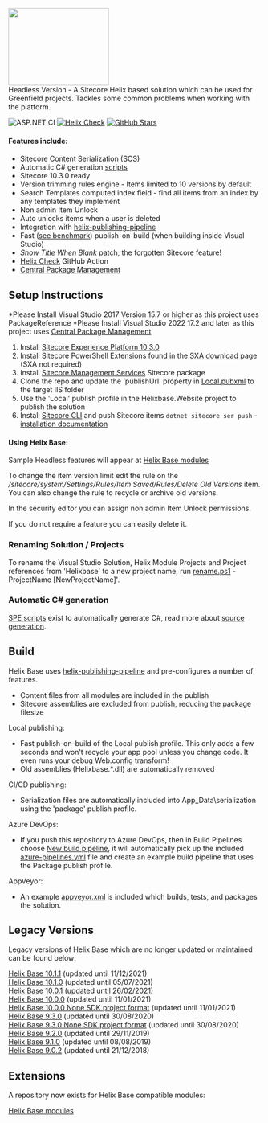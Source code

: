 <img src="https://nshackblog.files.wordpress.com/2017/02/helixbase1.png" height="154px" width="200px" /><br />
Headless Version - A Sitecore Helix based solution which can be used for Greenfield projects. Tackles some common problems when working with the platform.

![ASP.NET CI](https://github.com/muso31/Helixbase/workflows/ASP.NET%20CI/badge.svg) [![Helix Check](https://github.com/muso31/Helixbase/workflows/Helix%20Check/badge.svg)](https://github.com/muso31/Helixbase/actions?query=workflow%3A%22Helix+Check%22) [![GitHub Stars](https://img.shields.io/github/stars/muso31/helixbase?label=GitHub%20Stars)](https://github.com/muso31/Helixbase/stargazers)

#### Features include:


* Sitecore Content Serialization (SCS)
* Automatic C# generation [scripts](https://github.com/muso31/Helixbase/blob/master/README.md#automatic-c-generation)
* Sitecore 10.3.0 ready
* Version trimming rules engine - Items limited to 10 versions by default
* Search Templates computed index field - find all items from an index by any templates they implement
* Non admin Item Unlock
* Auto unlocks items when a user is deleted
* Integration with [helix-publishing-pipeline](https://github.com/richardszalay/helix-publishing-pipeline)
* Fast ([see benchmark](https://github.com/richardszalay/Helixbase-HPP/tree/benchmarks#benchmarks)) publish-on-build (when building inside Visual Studio)
* [_Show Title When Blank_](https://jammykam.wordpress.com/2017/09/20/show-title-when-blank/) patch, the forgotten Sitecore feature!
* [Helix Check](https://github.com/marketplace/actions/helix-check) GitHub Action
* [Central Package Management](https://github.com/muso31/Helixbase/blob/master/Directory.Packages.props)

## Setup Instructions
*Please Install Visual Studio 2017 Version 15.7 or higher as this project uses PackageReference
*Please Install Visual Studio 2022 17.2 and later as this project uses [Central Package Management](https://devblogs.microsoft.com/nuget/introducing-central-package-management/)

1. Install [Sitecore Experience Platform 10.3.0](https://dev.sitecore.net/Downloads/Sitecore_Experience_Platform/103/Sitecore_Experience_Platform_103.aspx)
2. Install Sitecore PowerShell Extensions found in the [SXA download](https://dev.sitecore.net/Downloads/Sitecore_Experience_Accelerator/10x/Sitecore_Experience_Accelerator_1020.aspx) page (SXA not required)
3. Install [Sitecore Management Services](https://doc.sitecore.com/xp/en/developers/102/developer-tools/sitecore-management-services.html) Sitecore package
4. Clone the repo and update the 'publishUrl' property in [Local.pubxml](https://github.com/muso31/Helixbase/blob/master/src/Website/website/Properties/PublishProfiles/Local.pubxml#L12) to the target IIS folder
5. Use the 'Local' publish profile in the Helixbase.Website project to publish the solution
6. Install [Sitecore CLI](https://dev.sitecore.net/Downloads/Sitecore_CLI.aspx) and push Sitecore items `dotnet sitecore ser push` - [installation documentation](https://doc.sitecore.com/xp/en/developers/102/developer-tools/install-sitecore-command-line-interface.html)

#### Using Helix Base:
Sample Headless features will appear at [Helix Base modules](https://github.com/muso31/Helixbase-modules)

To change the item version limit edit the rule on the _/sitecore/system/Settings/Rules/Item Saved/Rules/Delete Old Versions_ item. You can also change the rule to recycle or archive old versions. 

In the security editor you can assign non admin Item Unlock permissions.

If you do not require a feature you can easily delete it.

### Renaming Solution / Projects
To rename the Visual Studio Solution, Helix Module Projects and Project references from 'Helixbase' to a new project name, run [rename.ps1](https://github.com/muso31/Helixbase/blob/master/tools/rename.ps1) -ProjectName [NewProjectName]'. 

### Automatic C# generation
[SPE scripts](https://github.com/muso31/Helixbase/tree/master/src/Foundation/Content/serialization/SPE.Module)  exist to automatically generate C#, read more about [source generation](https://nshackblog.wordpress.com/2021/07/07/spe-auto-generating-c-for-sitecore-with-a-right-click/). 

## Build

Helix Base uses [helix-publishing-pipeline](https://github.com/richardszalay/helix-publishing-pipeline) and pre-configures a number of features.

* Content files from all modules are included in the publish
* Sitecore assemblies are excluded from publish, reducing the package filesize

Local publishing:

* Fast publish-on-build of the Local publish profile. This only adds a few seconds and won't recycle your app pool unless you change code. It even runs your debug Web.config transform!
* Old assemblies (Helixbase.*.dll) are automatically removed

CI/CD publishing:

* Serialization files are automatically included into App_Data\serialization using the 'package' publish profile.

Azure DevOps:

* If you push this repository to Azure DevOps, then in Build Pipelines choose [New build pipeline](https://docs.microsoft.com/en-us/azure/devops/pipelines/create-first-pipeline?view=azure-devops&tabs=tfs-2018-2), it will automatically pick up the included [azure-pipelines.yml](https://github.com/muso31/Helixbase/blob/master/azure-pipelines.yml) file and create an example build pipeline that uses the Package publish profile.

AppVeyor:

* An example [appveyor.xml](https://github.com/muso31/Helixbase/blob/master/appveyor.yml) is included which builds, tests, and packages the solution.

## Legacy Versions
Legacy versions of Helix Base which are no longer updated or maintained can be found below:
  
[Helix Base 10.1.1](https://github.com/muso31/Helixbase/tree/feature/10.1.1) (updated until 11/12/2021)  
[Helix Base 10.1.0](https://github.com/muso31/Helixbase/tree/feature/10.1.0) (updated until 05/07/2021)  
[Helix Base 10.0.1](https://github.com/muso31/Helixbase/tree/feature/10.0.1) (updated until 26/02/2021)  
[Helix Base 10.0.0](https://github.com/muso31/Helixbase/tree/feature/10.0.0) (updated until 11/01/2021)  
[Helix Base 10.0.0 None SDK project format](https://github.com/muso31/Helixbase/tree/feature/10.0.0-old-csproj) (updated until 11/01/2021)  
[Helix Base 9.3.0](https://github.com/muso31/Helixbase/tree/feature/9.3.0) (updated until 30/08/2020)  
[Helix Base 9.3.0 None SDK project format](https://github.com/muso31/Helixbase/tree/feature/9.3.0-old-csproj) (updated until 30/08/2020)  
[Helix Base 9.2.0](https://github.com/muso31/Helixbase/tree/feature/9.2.0) (updated until 29/11/2019)  
[Helix Base 9.1.0](https://github.com/muso31/Helixbase/tree/feature/9.1.0) (updated until 08/08/2019)  
[Helix Base 9.0.2](https://github.com/muso31/Helixbase/tree/feature/9.0.2) (updated until 21/12/2018)  

## Extensions
A repository now exists for Helix Base compatible modules:

[Helix Base modules](https://github.com/muso31/Helixbase-modules)
